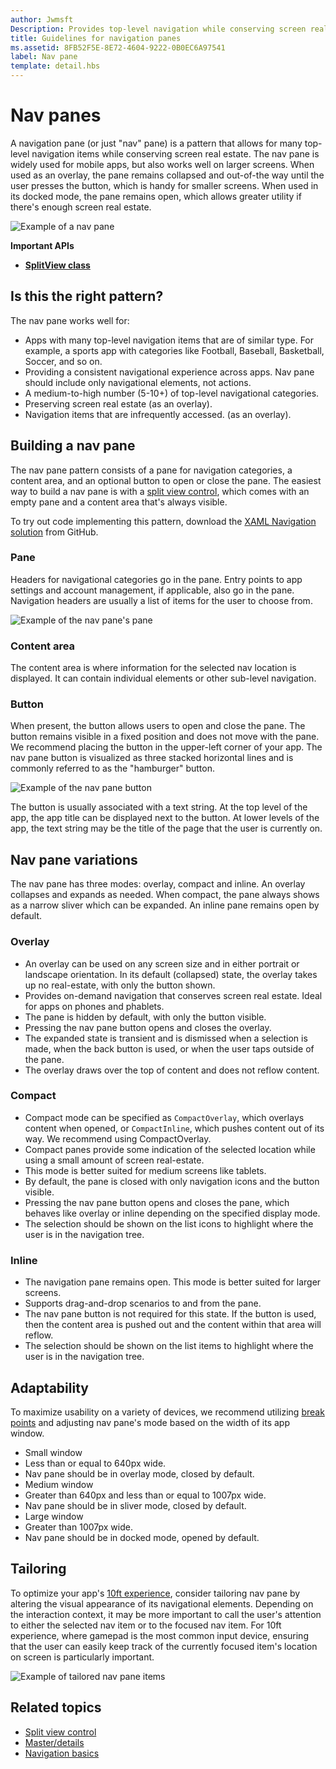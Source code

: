 ```yaml
---
author: Jwmsft
Description: Provides top-level navigation while conserving screen real estate.
title: Guidelines for navigation panes
ms.assetid: 8FB52F5E-8E72-4604-9222-0B0EC6A97541
label: Nav pane
template: detail.hbs
---
```


Nav panes
=============================================================================================
A navigation pane (or just "nav" pane) is a pattern that allows for many top-level navigation items while conserving screen real estate. The nav pane is widely used for mobile apps, but also works well on larger screens. When used as an overlay, the pane remains collapsed and out-of-the way until the user presses the button, which is handy for smaller screens. When used in its docked mode, the pane remains open, which allows greater utility if there's enough screen real estate.

![Example of a nav pane](images/navHero.png)

<span class="sidebar_heading" style="font-weight: bold;">Important APIs</span>

-   [**SplitView class**](https://msdn.microsoft.com/library/windows/apps/dn864360)

## <span id="Is_this_the_right_pattern_"></span><span id="is_this_the_right_pattern_"></span><span id="IS_THIS_THE_RIGHT_PATTERN_"></span>Is this the right pattern?

The nav pane works well for:

-   Apps with many top-level navigation items that are of similar type. For example, a sports app with categories like Football, Baseball, Basketball, Soccer, and so on.
-   Providing a consistent navigational experience across apps. Nav pane should include only navigational elements, not actions.
-   A medium-to-high number (5-10+) of top-level navigational categories.
-   Preserving screen real estate (as an overlay).
-   Navigation items that are infrequently accessed. (as an overlay).

## <span id="Building_a_nav_pane"></span><span id="building_a_nav_pane"></span><span id="BUILDING_A_NAV_PANE"></span>Building a nav pane

The nav pane pattern consists of a pane for navigation categories, a content area, and an optional button to open or close the pane. The easiest way to build a nav pane is with a [split view control](split-view.md), which comes with an empty pane and a content area that's always visible.

To try out code implementing this pattern, download the [XAML Navigation solution](https://github.com/Microsoft/Windows-universal-samples/tree/master/Samples/XamlNavigation) from GitHub.



### <span id="Pane"></span><span id="pane"></span><span id="PANE"></span>Pane

Headers for navigational categories go in the pane. Entry points to app settings and account management, if applicable, also go in the pane. Navigation headers are usually a list of items for the user to choose from.

![Example of the nav pane's pane](images/nav_pane_expanded.png)

### <span id="Content_area"></span><span id="content_area"></span><span id="CONTENT_AREA"></span>Content area

The content area is where information for the selected nav location is displayed. It can contain individual elements or other sub-level navigation.

### <span id="Button"></span><span id="button"></span><span id="BUTTON"></span>Button

When present, the button allows users to open and close the pane. The button remains visible in a fixed position and does not move with the pane. We recommend placing the button in the upper-left corner of your app. The nav pane button is visualized as three stacked horizontal lines and is commonly referred to as the "hamburger" button.

![Example of the nav pane button](images/nav_button.png)

The button is usually associated with a text string. At the top level of the app, the app title can be displayed next to the button. At lower levels of the app, the text string may be the title of the page that the user is currently on.

## <span id="Nav_pane_variations"></span><span id="nav_pane_variations"></span><span id="NAV_PANE_VARIATIONS"></span>Nav pane variations

The nav pane has three modes: overlay, compact and inline. An overlay collapses and expands as needed. When compact, the pane always shows as a narrow sliver which can be expanded. An inline pane remains open by default.

### <span id="Overlay"></span><span id="overlay"></span><span id="OVERLAY"></span>Overlay

-   An overlay can be used on any screen size and in either portrait or landscape orientation. In its default (collapsed) state, the overlay takes up no real-estate, with only the button shown.
-   Provides on-demand navigation that conserves screen real estate. Ideal for apps on phones and phablets.
-   The pane is hidden by default, with only the button visible.
-   Pressing the nav pane button opens and closes the overlay.
-   The expanded state is transient and is dismissed when a selection is made, when the back button is used, or when the user taps outside of the pane.
-   The overlay draws over the top of content and does not reflow content.

### <span id="Compact"></span><span id="compact"></span><span id="COMPACT"></span>Compact

-   Compact mode can be specified as `CompactOverlay`, which overlays content when opened, or `CompactInline`, which pushes content out of its way. We recommend using CompactOverlay.
-   Compact panes provide some indication of the selected location while using a small amount of screen real-estate.
-   This mode is better suited for medium screens like tablets.
-   By default, the pane is closed with only navigation icons and the button visible.
-   Pressing the nav pane button opens and closes the pane, which behaves like overlay or inline depending on the specified display mode.
-   The selection should be shown on the list icons to highlight where the user is in the navigation tree.

### <span id="Inline"></span><span id="inline"></span><span id="INLINE"></span>Inline

-   The navigation pane remains open. This mode is better suited for larger screens.
-   Supports drag-and-drop scenarios to and from the pane.
-   The nav pane button is not required for this state. If the button is used, then the content area is pushed out and the content within that area will reflow.
-   The selection should be shown on the list items to highlight where the user is in the navigation tree.

## <span id="Adaptability"></span><span id="adaptability"></span><span id="ADAPTABILITY"></span>Adaptability

To maximize usability on a variety of devices, we recommend utilizing [break points](../layout/screen-sizes-and-breakpoints-for-responsive-design.md) and adjusting nav pane's mode based on the width of its app window.
-   Small window
   -   Less than or equal to 640px wide.
   -   Nav pane should be in overlay mode, closed by default.
-   Medium window
   -   Greater than 640px and less than or equal to 1007px wide.
   -   Nav pane should be in sliver mode, closed by default.
-   Large window
   -   Greater than 1007px wide.
   -   Nav pane should be in docked mode, opened by default.

## <span id="Tailoring"></span><span id="tailoring"></span><span id="TAILORING"></span>Tailoring

To optimize your app's [10ft experience](http://go.microsoft.com/fwlink/?LinkId=760736), consider tailoring nav pane by altering the visual appearance of its navigational elements. Depending on the interaction context, it may be more important to call the user's attention to either the selected nav item or to the focused nav item. For 10ft experience, where gamepad is the most common input device, ensuring that the user can easily keep track of the currently focused item's location on screen is particularly important.

![Example of tailored nav pane items](images/nav_item_states.png)

## <span id="related_topics"></span>Related topics

* [Split view control](split-view.md)
* [Master/details](master-details.md)
* [Navigation basics](https://msdn.microsoft.com/library/windows/apps/dn958438)
 

 


<!--HONumber=Jun16_HO2-->


